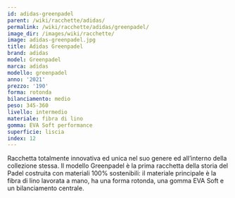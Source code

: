```yaml
---
id: adidas-greenpadel
parent: /wiki/racchette/adidas/
permalink: /wiki/racchette/adidas/greenpadel/
image_dir: /images/wiki/racchette/
image: adidas-greenpadel.jpg
title: Adidas Greenpadel
brand: adidas
model: Greenpadel
marca: adidas
modello: greenpadel
anno: '2021'
prezzo: '190'
forma: rotonda
bilanciamento: medio
peso: 345-360
livello: intermedio
materiale: fibra di lino
gomma: EVA Soft performance
superficie: liscia
index: 12
---
```

Racchetta totalmente innovativa ed unica nel suo genere ed all’interno della collezione stessa. Il modello Greenpadel è la prima racchetta della storia del Padel costruita con materiali 100% sostenibili: il materiale principale è la fibra di lino lavorata a mano, ha una forma rotonda, una gomma EVA Soft e un bilanciamento centrale.